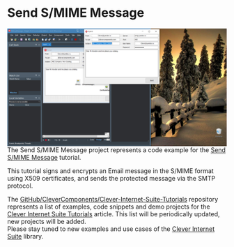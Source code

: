 # Send S/MIME Message

<img align="left" src="SMime-Norm.jpg"/>

The Send S/MIME Message project represents a code example for the [Send S/MIME Message](https://www.clevercomponents.com/portal/kb/a150/send-s-mime-message.aspx) tutorial.   

This tutorial signs and encrypts an Email message in the S/MIME format using X509 certificates, and sends the protected message via the SMTP protocol.

The [GitHub/CleverComponents/Clever-Internet-Suite-Tutorials](https://github.com/CleverComponents/Clever-Internet-Suite-Tutorials) repository represents a list of examples, code snippets and demo projects for the [Clever Internet Suite Tutorials](https://www.clevercomponents.com/articles/article035/) article. This list will be periodically updated, new projects will be added.   
Please stay tuned to new examples and use cases of the [Clever Internet Suite](https://www.clevercomponents.com/products/inetsuite/) library.
